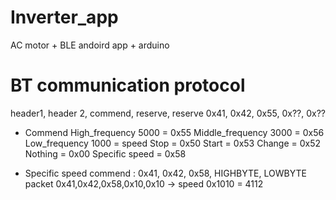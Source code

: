 # Inverter_app
AC motor + BLE andoird app + arduino

# BT communication protocol
header1, header 2, commend, reserve, reserve
0x41, 0x42, 0x55, 0x??, 0x??

* Commend
High_frequency 5000 = 0x55
Middle_frequency 3000 = 0x56 
Low_frequency 1000 = speed 
Stop = 0x50 
Start = 0x53
Change = 0x52
Nothing = 0x00
Specific speed = 0x58

* Specific speed commend : 0x41, 0x42, 0x58, HIGHBYTE, LOWBYTE
packet 0x41,0x42,0x58,0x10,0x10 -> speed 0x1010 = 4112
